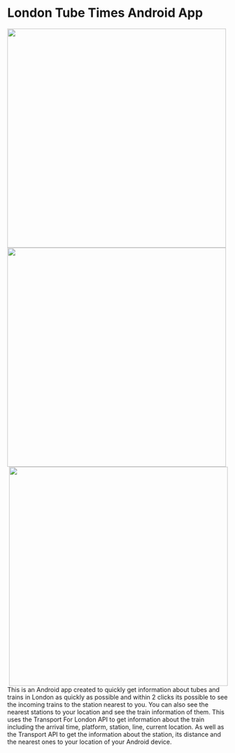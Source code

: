# London Tube Times Android App

<a href="url"><img src="http://miteyan.com/img/Apps/train3.png" align="left" height="500" ></a>
<a href="url"><img src="http://miteyan.com/img/Apps/train1.png" align="middle" height="500" ></a>
<a href="url"><img src="http://miteyan.com/img/Apps/train2.png" align="right" height="500" ></a>

<br>
This is an Android app created to quickly get information about tubes and trains in London
              as quickly as possible and within 2 clicks its possible to see the incoming trains to the station nearest to you. You can also see the nearest stations to your location and see the train information of them. This uses the Transport For London API to get information about the train including the arrival time, platform, station, line, current location. As well as the Transport API to get the information about the station, its distance and the nearest ones to your location of your Android device. 
